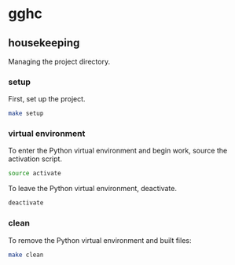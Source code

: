 # gghc

## housekeeping

Managing the project directory.

### setup

First, set up the project.

```bash
make setup
```

### virtual environment

To enter the Python virtual environment and begin work, source the activation script.

```bash
source activate
```

To leave the Python virtual environment, deactivate.

```bash
deactivate
```

### clean

To remove the Python virtual environment and built files:

```bash
make clean
```
